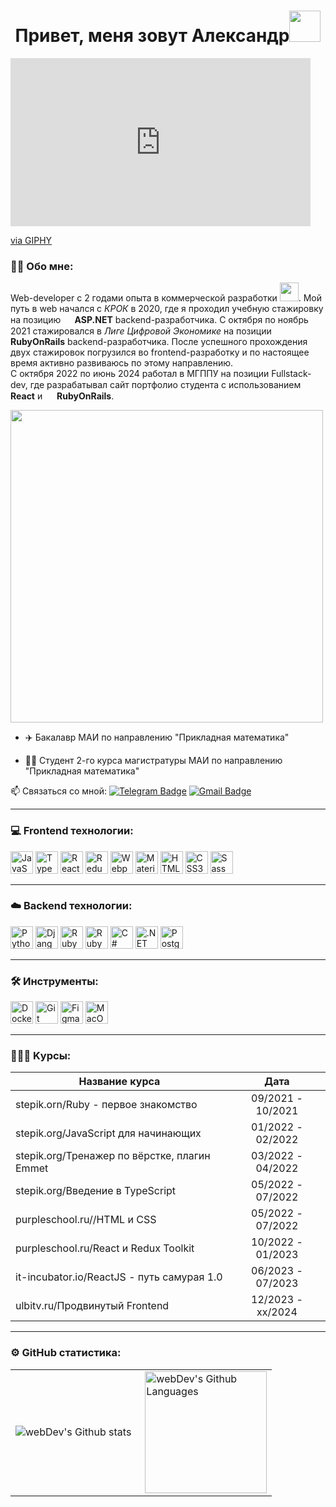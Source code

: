<div align="center">
   <h1>Привет, меня зовут Александр<img src="https://media.giphy.com/media/mGcNjsfWAjY5AEZNw6/giphy.gif" width="50"></h1>
</div>

<iframe src="https://giphy.com/embed/dSdSQmzlJopuqueF2i" width="480" height="269" style="" frameBorder="0" class="giphy-embed" allowFullScreen></iframe><p><a href="https://giphy.com/gifs/animatr-aesthetic-dSdSQmzlJopuqueF2i">via GIPHY</a></p>

### :technologist: Обо мне:

Web-developer с 2 годами опыта в коммерческой разработки <img src="https://media.giphy.com/media/WUlplcMpOCEmTGBtBW/giphy.gif" width="30px">. Мой путь в web начался с <i>КРОК</i> в 2020, где я проходил учебную стажировку на позицию <img src="https://static.cdnlogo.com/logos/c/27/c.svg" width="15px"><b> ASP.NET</b> backend-разработчика. С октября по ноябрь 2021 стажировался в <i>Лиге Цифровой Экономике</i> на позиции <img src="https://upload.wikimedia.org/wikipedia/commons/f/f1/Ruby_logo.png" width="15px"> <b>RubyOnRails</b> backend-разработчика. После успешного прохождения двух стажировок погрузился во frontend-разработку и по настоящее время активно развиваюсь по этому направлению.<br>
С октября 2022 по июнь 2024 работал в МГППУ на позиции Fullstack-dev, где разрабатывал сайт портфолио студента с использованием <img src="https://upload.wikimedia.org/wikipedia/commons/thumb/a/a7/React-icon.svg/2300px-React-icon.svg.png" width="15px"> <b>React</b> и <img src="https://upload.wikimedia.org/wikipedia/commons/f/f1/Ruby_logo.png" width="15px"> <b>RubyOnRails</b>.

<img src="https://user-images.githubusercontent.com/74038190/212750155-3ceddfbd-19d3-40a3-87af-8d329c8323c4.gif" width="500">

- :airplane: Бакалавр МАИ по направлению "Прикладная математика"

- :mage_man: Студент 2-го курса магистратуры МАИ по направлению "Прикладная математика"

:mailbox: Связаться со мной: [![Telegram Badge](https://img.shields.io/badge/-Tschernakow-blue?style=flat&logo=Telegram&logoColor=white)](https://t.me/Tschernakow)  [![Gmail Badge](https://img.shields.io/badge/-Gmail-red?style=flat&logo=Gmail&logoColor=white)](mailto:cloudmamoru.it@gmail.com)

---
### 💻 Frontend технологии:

<p align="left">

<a href="https://developer.mozilla.org/en-US/docs/Web/JavaScript" target="_blank" rel="noreferrer"><img src="https://raw.githubusercontent.com/danielcranney/readme-generator/main/public/icons/skills/javascript-colored.svg" width="36" height="36" alt="JavaScript" /></a>
<a href="https://www.typescriptlang.org/" target="_blank" rel="noreferrer"><img src="https://raw.githubusercontent.com/danielcranney/readme-generator/main/public/icons/skills/typescript-colored.svg" width="36" height="36" alt="TypeScript" /></a>
<a href="https://reactjs.org/" target="_blank" rel="noreferrer"><img src="https://raw.githubusercontent.com/danielcranney/readme-generator/main/public/icons/skills/react-colored.svg" width="36" height="36" alt="React" /></a>
<a href="https://redux.js.org/" target="_blank" rel="noreferrer"><img src="https://raw.githubusercontent.com/danielcranney/readme-generator/main/public/icons/skills/redux-colored.svg" width="36" height="36" alt="Redux" /></a>
<a href="https://webpack.js.org/" target="_blank" rel="noreferrer"><img src="https://raw.githubusercontent.com/danielcranney/readme-generator/main/public/icons/skills/webpack-colored.svg" width="36" height="36" alt="Webpack" /></a>
<a href="https://mui.com/" target="_blank" rel="noreferrer"><img src="https://raw.githubusercontent.com/danielcranney/readme-generator/main/public/icons/skills/materialui-colored.svg" width="36" height="36" alt="Material UI" /></a>
<a href="https://developer.mozilla.org/en-US/docs/Glossary/HTML5" target="_blank" rel="noreferrer"><img src="https://raw.githubusercontent.com/danielcranney/readme-generator/main/public/icons/skills/html5-colored.svg" width="36" height="36" alt="HTML5" /></a>
<a href="https://www.w3.org/TR/CSS/#css" target="_blank" rel="noreferrer"><img src="https://raw.githubusercontent.com/danielcranney/readme-generator/main/public/icons/skills/css3-colored.svg" width="36" height="36" alt="CSS3" /></a>
<a href="https://sass-lang.com/" target="_blank" rel="noreferrer"><img src="https://raw.githubusercontent.com/danielcranney/readme-generator/main/public/icons/skills/sass-colored.svg" width="36" height="36" alt="Sass" /></a>

---
### ☁️ Backend технологии:

<a href="https://www.python.org/" target="_blank" rel="noreferrer"><img src="https://raw.githubusercontent.com/danielcranney/readme-generator/main/public/icons/skills/python-colored.svg" width="36" height="36" alt="Python" /></a>
<a href="https://www.djangoproject.com/" target="_blank" rel="noreferrer"><img src="https://raw.githubusercontent.com/danielcranney/readme-generator/main/public/icons/skills/django-colored.svg" width="36" height="36" alt="Django" /></a>
<a href="https://www.ruby-lang.org/en/" target="_blank" rel="noreferrer"><img src="https://raw.githubusercontent.com/danielcranney/readme-generator/main/public/icons/skills/ruby-colored.svg" width="36" height="36" alt="Ruby" /></a>
<a href="https://rubyonrails.org/" target="_blank" rel="noreferrer"><img src="https://www.svgrepo.com/show/376345/rails.svg" width="36" height="36" alt="RubyOnRails" /></a>
<a href="https://docs.microsoft.com/en-us/dotnet/csharp/" target="_blank" rel="noreferrer"><img src="https://raw.githubusercontent.com/danielcranney/readme-generator/main/public/icons/skills/csharp-colored.svg" width="36" height="36" alt="C#" /></a>
<a href="https://dotnet.microsoft.com/en-us/" target="_blank" rel="noreferrer"><img src="https://raw.githubusercontent.com/danielcranney/readme-generator/main/public/icons/skills/dot-net-colored.svg" width="36" height="36" alt=".NET" /></a>
<a href="https://www.postgresql.org/" target="_blank" rel="noreferrer"><img src="https://raw.githubusercontent.com/danielcranney/readme-generator/main/public/icons/skills/postgresql-colored.svg" width="36" height="36" alt="PostgreSQL" /></a>

---

### 🛠 Инструменты:
<a href="https://www.docker.com/" target="_blank" rel="noreferrer"><img src="https://raw.githubusercontent.com/danielcranney/readme-generator/main/public/icons/skills/docker-colored.svg" width="36" height="36" alt="Docker" /></a>
<a href="https://git-scm.com/" target="_blank" rel="noreferrer"><img src="https://raw.githubusercontent.com/danielcranney/readme-generator/main/public/icons/skills/git-colored.svg" width="36" height="36" alt="Git" /></a>
<a href="https://www.figma.com/" target="_blank" rel="noreferrer"><img src="https://raw.githubusercontent.com/danielcranney/readme-generator/main/public/icons/skills/figma-colored.svg" width="36" height="36" alt="Figma" /></a>
<a href="https://apple.com" target="_blank" rel="noreferrer"><img src="https://raw.githubusercontent.com/danielcranney/readme-generator/main/public/icons/skills/macos-colored.svg" width="36" height="36" alt="MacOS" /></a>
</p>

---

### 👨🏻‍🎓 Kурсы:

| Название курса                                                  | Дата              |
| ----------------------------------------------------------------| :---------------: |
| stepik.orn/Ruby - первое знакомство                             | 09/2021 - 10/2021 |
| stepik.org/JavaScript для начинающих                            | 01/2022 - 02/2022 |
| stepik.org/Тренажер по вёрстке, плагин Emmet                    | 03/2022 - 04/2022 |
| stepik.org/Введение в TypeScript                                | 05/2022 - 07/2022 |
| purpleschool.ru//HTML и CSS                                     | 05/2022 - 07/2022 |
| purpleschool.ru/React и Redux Toolkit                           | 10/2022 - 01/2023 |
| it-incubator.io/ReactJS - путь самурая 1.0                      | 06/2023 - 07/2023 |
| ulbitv.ru/Продвинутый Frontend                                  | 12/2023 - xx/2024 |

---

### ⚙️ GitHub статистика:

<table>
  <tr>
    <td>
      <img align="left" src="http://github-readme-streak-stats.herokuapp.com?user=CloudMamoru&theme=dark&background=000000" alt="webDev's Github stats" />
    </td>
    <td>
      <img height="195px" align="right" alt="webDev's Github Languages" src="https://github-readme-stats-sigma-five.vercel.app/api/top-langs/?username=CloudMamoru&layout=compact&theme=vision-friendly-dark" />
    </td>
  </tr>
</table>

